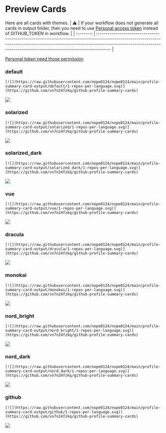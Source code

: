 
# Preview Cards

Here are all cards with themes.
| :warning: | If your workflow does not generate all cards in output folder, then you need to use [Personal access token](https://docs.github.com/en/actions/configuring-and-managing-workflows/creating-and-storing-encrypted-secrets) instead of GITHUB_TOKEN in workflow. |
| :-------: | :------------------------------------------------------------------------------------------------------------------------------------------------------------------------------------------------------------------------------------------------ |

[Personal token need those permission](https://github.com/vn7n24fzkq/github-profile-summary-cards/wiki/Personal-access-token-permissions)


### default


```
[![](https://raw.githubusercontent.com/nope0124/nope0124/main/profile-summary-card-output/default/1-repos-per-language.svg)](https://github.com/vn7n24fzkq/github-profile-summary-cards)
```
![](https://raw.githubusercontent.com/nope0124/nope0124/main/profile-summary-card-output/default/1-repos-per-language.svg)


### solarized


```
[![](https://raw.githubusercontent.com/nope0124/nope0124/main/profile-summary-card-output/solarized/1-repos-per-language.svg)](https://github.com/vn7n24fzkq/github-profile-summary-cards)
```
![](https://raw.githubusercontent.com/nope0124/nope0124/main/profile-summary-card-output/solarized/1-repos-per-language.svg)


### solarized_dark


```
[![](https://raw.githubusercontent.com/nope0124/nope0124/main/profile-summary-card-output/solarized_dark/1-repos-per-language.svg)](https://github.com/vn7n24fzkq/github-profile-summary-cards)
```
![](https://raw.githubusercontent.com/nope0124/nope0124/main/profile-summary-card-output/solarized_dark/1-repos-per-language.svg)


### vue


```
[![](https://raw.githubusercontent.com/nope0124/nope0124/main/profile-summary-card-output/vue/1-repos-per-language.svg)](https://github.com/vn7n24fzkq/github-profile-summary-cards)
```
![](https://raw.githubusercontent.com/nope0124/nope0124/main/profile-summary-card-output/vue/1-repos-per-language.svg)


### dracula


```
[![](https://raw.githubusercontent.com/nope0124/nope0124/main/profile-summary-card-output/dracula/1-repos-per-language.svg)](https://github.com/vn7n24fzkq/github-profile-summary-cards)
```
![](https://raw.githubusercontent.com/nope0124/nope0124/main/profile-summary-card-output/dracula/1-repos-per-language.svg)


### monokai


```
[![](https://raw.githubusercontent.com/nope0124/nope0124/main/profile-summary-card-output/monokai/1-repos-per-language.svg)](https://github.com/vn7n24fzkq/github-profile-summary-cards)
```
![](https://raw.githubusercontent.com/nope0124/nope0124/main/profile-summary-card-output/monokai/1-repos-per-language.svg)


### nord_bright


```
[![](https://raw.githubusercontent.com/nope0124/nope0124/main/profile-summary-card-output/nord_bright/1-repos-per-language.svg)](https://github.com/vn7n24fzkq/github-profile-summary-cards)
```
![](https://raw.githubusercontent.com/nope0124/nope0124/main/profile-summary-card-output/nord_bright/1-repos-per-language.svg)


### nord_dark


```
[![](https://raw.githubusercontent.com/nope0124/nope0124/main/profile-summary-card-output/nord_dark/1-repos-per-language.svg)](https://github.com/vn7n24fzkq/github-profile-summary-cards)
```
![](https://raw.githubusercontent.com/nope0124/nope0124/main/profile-summary-card-output/nord_dark/1-repos-per-language.svg)


### github


```
[![](https://raw.githubusercontent.com/nope0124/nope0124/main/profile-summary-card-output/github/1-repos-per-language.svg)](https://github.com/vn7n24fzkq/github-profile-summary-cards)
```
![](https://raw.githubusercontent.com/nope0124/nope0124/main/profile-summary-card-output/github/1-repos-per-language.svg)

